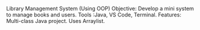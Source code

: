 Library Management System (Using OOP)
Objective: Develop a mini system to manage books and users.
Tools :Java, VS Code, Terminal.
Features:
Multi-class Java project.
Uses Arraylist.
